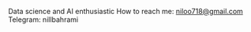 Data science and AI enthusiastic
How to reach me: niloo718@gmail.com
Telegram: nillbahrami

<!---
nillbahrami/nillbahrami is a ✨ special ✨ repository because its `README.md` (this file) appears on your GitHub profile.
You can click the Preview link to take a look at your changes.
--->
